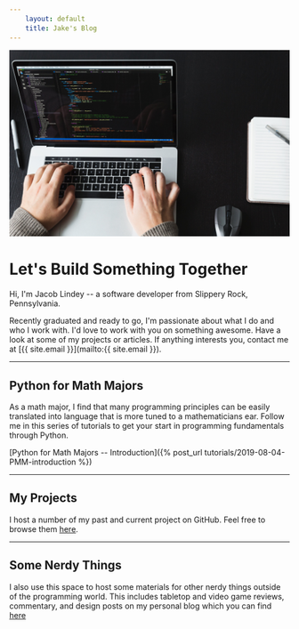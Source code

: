 ```yaml
---
    layout: default
    title: Jake's Blog
---
```

<img src="assets/images/laptop-code.jpg">

# Let's Build Something Together

Hi, I'm Jacob Lindey -- a software developer from Slippery Rock, Pennsylvania.

Recently graduated and ready to go, I'm passionate about what I do and who I work with.
I'd love to work with you on something awesome. Have a look at some of my projects or articles. If anything interests you, contact me at [{{ site.email }}](mailto:{{ site.email }}).

---

## Python for Math Majors

As a math major, I find that many programming principles can be easily translated into language that is more tuned to a mathematicians ear. Follow me in this series of tutorials to get your start in programming fundamentals through Python.

[Python for Math Majors -- Introduction]({% post_url tutorials/2019-08-04-PMM-introduction %})

---

## My Projects

I host a number of my past and current project on GitHub. Feel free to browse them [here](/projects/).

---

## Some Nerdy Things

I also use this space to host some materials for other nerdy things outside of the programming world.
This includes tabletop and video game reviews, commentary, and design posts on my personal blog which you can find [here](#)
